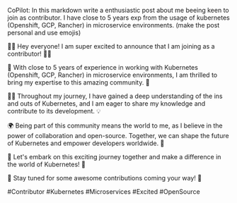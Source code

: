 

CoPilot: In this markdown write a enthusiastic post about me beeing keen to join as contributor. I have close to 5 years exp from the usage of kubernetes (Openshift, GCP, Rancher) in microservice environments. (make the post personal and use emojis)


🎉🚀 Hey everyone! I am super excited to announce that I am joining as a contributor! 🎉🚀

🙌 With close to 5 years of experience in working with Kubernetes (Openshift, GCP, Rancher) in microservice environments, I am thrilled to bring my expertise to this amazing community. 🌟

👨‍💻 Throughout my journey, I have gained a deep understanding of the ins and outs of Kubernetes, and I am eager to share my knowledge and contribute to its development. 💡

🌍 Being part of this community means the world to me, as I believe in the power of collaboration and open-source. Together, we can shape the future of Kubernetes and empower developers worldwide. 💪

🌟 Let's embark on this exciting journey together and make a difference in the world of Kubernetes! 🌟

🚀 Stay tuned for some awesome contributions coming your way! 🎉

#Contributor #Kubernetes #Microservices #Excited #OpenSource